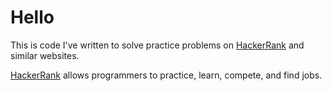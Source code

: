 # Hello

This is code I've written to solve practice problems on [HackerRank](https://www.hackerrank.com/) and similar websites.

[HackerRank](https://www.hackerrank.com/) allows programmers to practice, learn, compete, and find jobs. 
